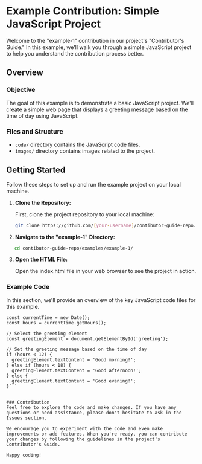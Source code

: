 # Example Contribution: Simple JavaScript Project

Welcome to the "example-1" contribution in our project's "Contributor's Guide." In this example, we'll walk you through a simple JavaScript project to help you understand the contribution process better.

## Overview

### Objective

The goal of this example is to demonstrate a basic JavaScript project. We'll create a simple web page that displays a greeting message based on the time of day using JavaScript.

### Files and Structure

- `code/` directory contains the JavaScript code files.
- `images/` directory contains images related to the project.

## Getting Started

Follow these steps to set up and run the example project on your local machine.

1. **Clone the Repository:**

   First, clone the project repository to your local machine:

   ```bash
   git clone https://github.com/[your-username]/contibutor-guide-repo.git

2. **Navigate to the "example-1" Directory:**

```bash
   cd contibutor-guide-repo/examples/example-1/
```

3. **Open the HTML File:**

    Open the index.html file in your web browser to see the project in action.

### Example Code
In this section, we'll provide an overview of the key JavaScript code files for this example.


```// Get the current time
const currentTime = new Date();
const hours = currentTime.getHours();

// Select the greeting element
const greetingElement = document.getElementById('greeting');

// Set the greeting message based on the time of day
if (hours < 12) {
  greetingElement.textContent = 'Good morning!';
} else if (hours < 18) {
  greetingElement.textContent = 'Good afternoon!';
} else {
  greetingElement.textContent = 'Good evening!';
}```


### Contribution
Feel free to explore the code and make changes. If you have any questions or need assistance, please don't hesitate to ask in the Issues section.

We encourage you to experiment with the code and even make improvements or add features. When you're ready, you can contribute your changes by following the guidelines in the project's Contributor's Guide.

Happy coding!




